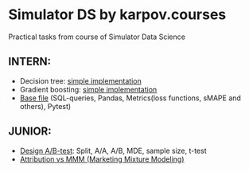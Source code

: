 # Simulator DS by karpov.courses
Practical tasks from course of Simulator Data Science
## INTERN:
* Decision tree: [simple implementation](https://github.com/INESSAZ7/ML_Simulator/blob/main/INTERN/Decision_tree/decision_tree.ipynb)
* Gradient boosting: [simple implementation](https://github.com/INESSAZ7/ML_Simulator/blob/main/INTERN/Gradient_Boosting/gradient_boosting.ipynb)
* [Base file](https://github.com/INESSAZ7/ML_Simulator/blob/main/INTERN/SQL%26Pandas%26Metrics%26Tests/Intern_Solutions.ipynb) (SQL-queries, Pandas, Metrics(loss functions, sMAPE and others), Pytest)

## JUNIOR:
* [Design A/B-test](https://github.com/INESSAZ7/ML_Simulator/blob/main/JUNIOR/A%3AB-design/Smart_link_2.ipynb): Split, A/A, A/B, MDE, sample size, t-test
* [Attribution vs MMM (Marketing Mixture Modeling)](https://github.com/INESSAZ7/ML_Simulator/blob/main/JUNIOR/MMM/Attribution_vs_Marketing_Mixture_Modeling.ipynb)
